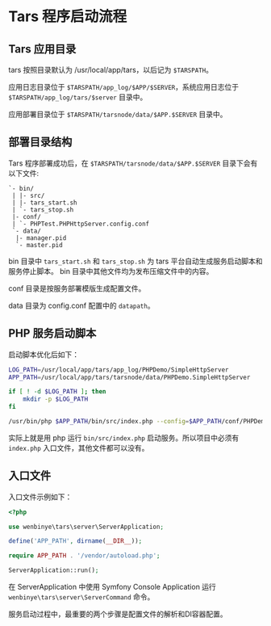 # Tars 程序启动流程

## Tars 应用目录

tars 按照目录默认为 /usr/local/app/tars，以后记为 `$TARSPATH`。

应用日志目录位于 `$TARSPATH/app_log/$APP/$SERVER`，系统应用日志位于 `$TARSPATH/app_log/tars/$server` 目录中。

应用部署目录位于 `$TARSPATH/tarsnode/data/$APP.$SERVER` 目录中。

## 部署目录结构

Tars 程序部署成功后，在 `$TARSPATH/tarsnode/data/$APP.$SERVER` 目录下会有以下文件:

```
`- bin/
 | |- src/
 | |- tars_start.sh
 | `- tars_stop.sh
 |- conf/
 | `- PHPTest.PHPHttpServer.config.conf
 `- data/
  |- manager.pid 
  `- master.pid
```

bin 目录中 `tars_start.sh` 和 `tars_stop.sh` 为 tars 平台自动生成服务启动脚本和服务停止脚本。
bin 目录中其他文件均为发布压缩文件中的内容。

conf 目录是按服务部署模版生成配置文件。

data 目录为 config.conf 配置中的 `datapath`。

## PHP 服务启动脚本

启动脚本优化后如下：
```bash
LOG_PATH=/usr/local/app/tars/app_log/PHPDemo/SimpleHttpServer
APP_PATH=/usr/local/app/tars/tarsnode/data/PHPDemo.SimpleHttpServer

if [ ! -d $LOG_PATH ]; then
    mkdir -p $LOG_PATH
fi

/usr/bin/php $APP_PATH/bin/src/index.php --config=$APP_PATH/conf/PHPDemo.SimpleHttpServer.config.conf start >> $LOG_PATH/PHPDemo.SimpleHttpServer.log 2>&1 
```

实际上就是用 php 运行 `bin/src/index.php` 启动服务。所以项目中必须有 `index.php` 入口文件，其他文件都可以没有。

## 入口文件

入口文件示例如下：

```php
<?php

use wenbinye\tars\server\ServerApplication;

define('APP_PATH', dirname(__DIR__));

require APP_PATH . '/vendor/autoload.php';

ServerApplication::run();
```

在 ServerApplication 中使用 Symfony Console Application 运行 `wenbinye\tars\server\ServerCommand` 命令。

服务启动过程中，最重要的两个步骤是配置文件的解析和DI容器配置。

